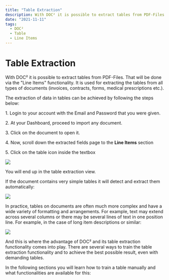 ```yaml
---
title: "Table Extraction"
description: With DOC² it is possible to extract tables from PDF-Files. That will be done via the Line Items functionality. It is used for extracting the tables from all types of documents (invoices, contracts, forms, medical prescriptions etc.)
date: "2021-11-11"
tags:
  - DOC²
  - Table
  - Line Items
---
```


# Table Extraction

With DOC² it is possible to extract tables from PDF-Files. That will be done via the "Line Items" functionality. It is used for extracting the tables from all types of documents (invoices, contracts, forms, medical prescriptions etc.).

The extraction of data in tables can be achieved by following the steps below:

1\. Login to your account with the Email and Password that you were given.

2\. At your Dashboard, proceed to import any document.

3\. Click on the document to open it.

4\. Now, scroll down the extracted fields page to the **Line Items** section

5\. Click on the table icon inside the textbox

![](/_images/doc2/Line-Items.png)

You will end up in the table extraction view.

If the document contains very simple tables it will detect and extract them automatically:

![](/_images/doc2/image-17-1024x92.png)

In practice, tables on documents are often much more complex and have a wide variety of formatting and arrangements. For example, text may extend across several columns or there may be several lines of text in one position line. For example, in the case of long item descriptions or similar:

![](/_images/doc2/image-16.png)

And this is where the advantage of DOC² and its table extraction functionality comes into play. There are several ways to train the table extraction functionality and to achieve the best possible result, even with demanding tables.

In the following sections you will learn how to train a table manually and what functionalities are available for this:
